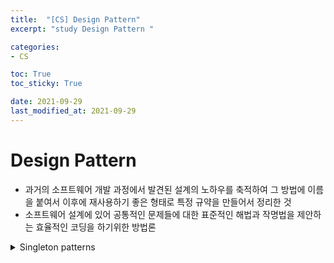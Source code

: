 ```yaml
---
title:  "[CS] Design Pattern"
excerpt: "study Design Pattern "

categories:
- CS

toc: True
toc_sticky: True

date: 2021-09-29
last_modified_at: 2021-09-29
---
```


# Design Pattern

- 과거의 소프트웨어 개발 과정에서 발견된 설계의 노하우를 축적하여 그 방법에 이름을 붙여서 이후에 재사용하기 좋은 형태로 특정 규약을 만들어서 정리한 것
- 소프트웨어 설계에 있어 공통적인 문제들에 대한 표준적인 해법과 작명법을 제안하는 효율적인 코딩을 하기위한 방법론


<details>
<summary>Singleton patterns</summary>
<div markdown="1">
<br>

-  인스턴스를 여러 개 만들게 되면 자원을 낭비하게 되거나 버그를 발생시킬 수 있으므로 오직 하나만 생성하고 그 인스턴스를 사용하도록 하는 것이 이 패턴의 목적
- ex) 계산기 클래스를 만들고 필요할 때 마다 객체로 불러서 계산 -> 계산할 때 마다, 객체를 생성할 필요 없으므로 시간 및 메모리 사용률 절약 가능

```python
# singleton 클래스 만들기
class Singleton(type):
  __instances = {} # 클래스의 인스턴스를 저장할 속성
  def __call__(cls, *args, **kwargs): # 클래스로 인스턴스를 만들 때 호출되는 메서드
    if cls not in cls.__instances: # 인스턴스를 생성하지 않았다면 인스턴스를 생성하여 해당 클래스 사전에 저장
      cls.__instances[cls] = super().__call__(*args,**kwargs)
    return cls.__instances[cls]



```

</div>
</details>

